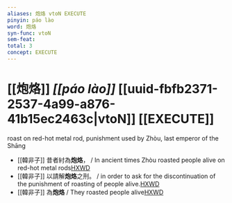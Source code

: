 ```yaml
---
aliases: 炮烙 vtoN EXECUTE
pinyin: páo lào
word: 炮烙
syn-func: vtoN
sem-feat: 
total: 3
concept: EXECUTE 
---
```

# [[炮烙]] *[[páo lào]]*  [[uuid-fbfb2371-2537-4a99-a876-41b15ec2463c|vtoN]] [[EXECUTE]]
roast on red-hot metal rod, punishment used by Zhòu, last emperor of the Shāng
 - [[韓非子]] 昔者紂為**炮烙**， / In ancient times Zhòu roasted people alive on red-hot metal rods[HXWD](https://hxwd.org/textview.html?location=KR3c0005_tls_036-60a.2)
 - [[韓非子]] 以請解**炮烙**之刑。 / in order to ask for the discontinuation of the punishment of roasting of people alive.[HXWD](https://hxwd.org/textview.html?location=KR3c0005_tls_037-12a.10)
 - [[韓非子]] 為**炮烙** / They roasted people alive[HXWD](https://hxwd.org/textview.html?location=KR3c0005_tls_040-9a.4)